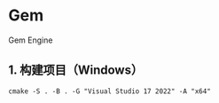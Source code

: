 # Gem

Gem Engine

## 1. 构建项目（Windows）

```shell
cmake -S . -B . -G "Visual Studio 17 2022" -A "x64"
```